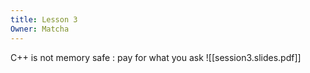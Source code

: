 ```yaml
---
title: Lesson 3
Owner: Matcha
---
```

C++ is not memory safe : pay for what you ask
![[session3.slides.pdf]]